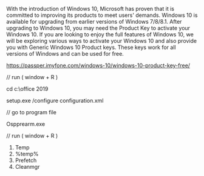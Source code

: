 With the introduction of Windows 10, Microsoft has proven that it is committed to improving its products to meet users' demands.
Windows 10 is available for upgrading from earlier versions of Windows 7/8/8.1. After upgrading to Windows 10, you may need the Product Key to activate your Windows 10.
If you are looking to enjoy the full features of Windows 10, we will be exploring various ways to activate your Windows 10 and also provide you with Generic Windows 10 Product keys.
These keys work for all versions of Windows and can be used for free.


https://passper.imyfone.com/windows-10/windows-10-product-key-free/


// run ( window + R )

cd c:\office 2019

setup.exe /configure configuration.xml

// go to program file 

Ospprearm.exe

// run ( window + R )
1. Temp
2. %temp%
3. Prefetch
4. Cleanmgr
   

